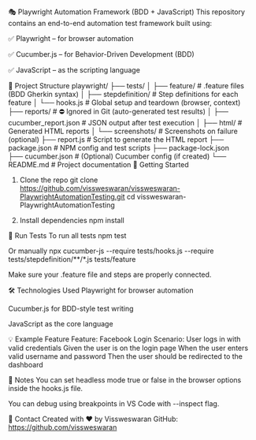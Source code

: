 🎭 Playwright Automation Framework (BDD + JavaScript)
This repository contains an end-to-end automation test framework built using:

✅ Playwright – for browser automation

✅ Cucumber.js – for Behavior-Driven Development (BDD)

✅ JavaScript – as the scripting language

📁 Project Structure
playwright/
├── tests/
│   ├── feature/              # .feature files (BDD Gherkin syntax)
│   ├── stepdefinition/       # Step definitions for each feature
│   └── hooks.js              # Global setup and teardown (browser, context)
├── reports/                  # ⛔ Ignored in Git (auto-generated test results)
│   ├── cucumber_report.json  # JSON output after test execution
│   ├── html/                 # Generated HTML reports
│   └── screenshots/          # Screenshots on failure (optional)
├── report.js                 # Script to generate the HTML report
├── package.json              # NPM config and test scripts
├── package-lock.json         
├── cucumber.json             # (Optional) Cucumber config (if created)
└── README.md                 # Project documentation
🚀 Getting Started
1. Clone the repo
git clone https://github.com/vissweswaran/vissweswaran-PlaywrightAutomationTesting.git
cd vissweswaran-PlaywrightAutomationTesting

2. Install dependencies
npm install

🧪 Run Tests
To run all tests
npm test

Or manually
npx cucumber-js --require tests/hooks.js --require tests/stepdefinition/**/*.js tests/feature

Make sure your .feature file and steps are properly connected.

🛠 Technologies Used
Playwright for browser automation

Cucumber.js for BDD-style test writing

JavaScript as the core language

💡 Example Feature
Feature: Facebook Login
Scenario: User logs in with valid credentials
Given the user is on the login page
When the user enters valid username and password
Then the user should be redirected to the dashboard

📌 Notes
You can set headless mode true or false in the browser options inside the hooks.js file.

You can debug using breakpoints in VS Code with --inspect flag.

📧 Contact
Created with ❤️ by Vissweswaran
GitHub: https://github.com/vissweswaran
